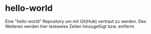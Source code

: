 # hello-world
Eine "hello-world" Repository um mit Git(Hub) vertraut zu werden. Des Weiteren werden hier testweise Zeilen hinzugefügt bzw. entfernt.
